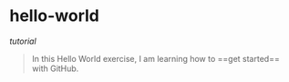 # hello-world
*tutorial*

> In this Hello World exercise, I am learning how to ==get started== with GitHub.
